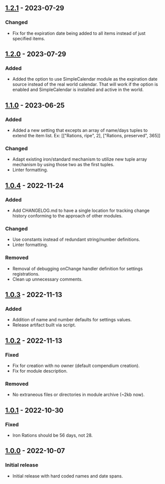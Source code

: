 ## [1.2.1] - 2023-07-29
### Changed
- Fix for the expiration date being added to all items instead of just specified items.


## [1.2.0] - 2023-07-29
### Added
- Added the option to use SimpleCalendar module as the expiration date source instead of the real world calendar.  That will work if the option is enabled and SimpleCalendar is installed and active in the world.


## [1.1.0] - 2023-06-25
### Added
- Added a new setting that excepts an array of name/days tuples to extend the item list.  Ex: [["Rations, ripe", 2], ["Rations, preserved", 365]]

### Changed
- Adapt existing iron/standard mechanism to utilize new tuple array mechanism by using those two as the first tuples.
- Linter formatting.


## [1.0.4] - 2022-11-24
### Added
- Add CHANGELOG.md to have a single location for tracking change history conforming to the approach of other modules.

### Changed
- Use constants instead of redundant string/number definitions.
- Linter formatting.

### Removed
- Removal of debugging onChange handler definition for settings registrations.
- Clean up unnecessary comments.


## [1.0.3] - 2022-11-13
### Added
- Addition of name and number defaults for settings values.
- Release artifact built via script.


## [1.0.2] - 2022-11-13
### Fixed
- Fix for creation with no owner (default compendium creation).
- Fix for module description.

### Removed
- No extraneous files or directories in module archive (~2kb now).


## [1.0.1] - 2022-10-30
### Fixed
- Iron Rations should be 56 days, not 28.


## [1.0.0] - 2022-10-07
### Initial release
- Initial release with hard coded names and date spans.

[1.2.1]: https://github.com/JustinFreitas/ration-expiration-date/compare/1.2.0...1.2.1
[1.2.0]: https://github.com/JustinFreitas/ration-expiration-date/compare/1.1.0...1.2.0
[1.1.0]: https://github.com/JustinFreitas/ration-expiration-date/compare/1.0.4...1.1.0
[1.0.4]: https://github.com/JustinFreitas/ration-expiration-date/compare/1.0.3...1.0.4
[1.0.3]: https://github.com/JustinFreitas/ration-expiration-date/compare/1.0.2...1.0.3
[1.0.2]: https://github.com/JustinFreitas/ration-expiration-date/compare/1.0.1...1.0.2
[1.0.1]: https://github.com/JustinFreitas/ration-expiration-date/compare/1.0.0...1.0.1
[1.0.0]: https://github.com/JustinFreitas/ration-expiration-date/releases/tag/1.0.0
